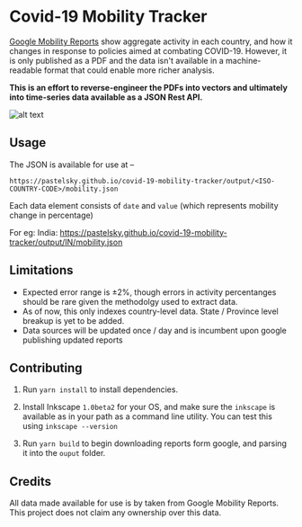 # Covid-19 Mobility Tracker
[Google Mobility Reports](https://www.google.com/covid19/mobility/) show aggregate activity in each country, 
and how it changes in response to policies aimed at combating COVID-19. However, it is only published as a PDF
and the data isn't available in a machine-readable format that could enable more richer analysis.

**This is an effort to reverse-engineer the PDFs into vectors and ultimately into time-series data available as a JSON Rest API.**

![alt text](https://github.com/pastelsky/covid-19-mobility-tracker/raw/master/code.png "")

## Usage
The JSON is available for use at –
```
https://pastelsky.github.io/covid-19-mobility-tracker/output/<ISO-COUNTRY-CODE>/mobility.json
```

Each data element consists of `date` and `value` (which represents mobility change in percentage)

For eg: India: https://pastelsky.github.io/covid-19-mobility-tracker/output/IN/mobility.json

## Limitations
- Expected error range is ±2%, though errors in activity percentanges 
 should be rare given the methodolgy used to extract data.
- As of now, this only indexes country-level data. State / Province level breakup is yet to be added.
- Data sources will be updated once / day and is incumbent upon google publishing updated reports

## Contributing
1. Run `yarn install` to install dependencies.
2. Install Inkscape `1.0beta2` for your OS, and make sure the `inkscape` is available 
as in your path as a command line utility.
You can test this using `inkscape --version`

3. Run `yarn build` to begin downloading reports form google, and parsing it into the `ouput` folder.

## Credits
All data made available for use is by taken from Google Mobility Reports. 
This project does not claim any ownership over this data.

